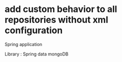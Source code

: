 add custom behavior to all repositories without xml configuration
==============================================================

Spring application

Library : Spring data mongoDB
